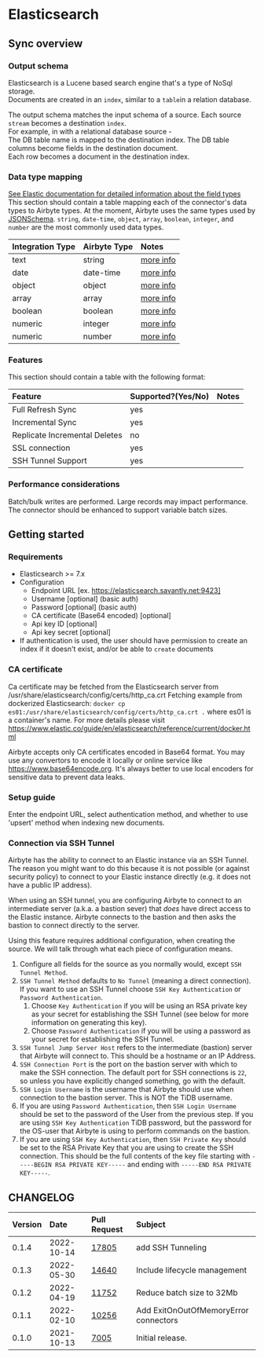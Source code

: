 # Elasticsearch

## Sync overview

### Output schema


Elasticsearch is a Lucene based search engine that's a type of NoSql storage.  
Documents are created in an `index`, similar to a `table`in a relation database.

The output schema matches the input schema of a source. 
Each source `stream` becomes a destination `index`.  
For example, in with a relational database source -  
The DB table name is mapped to the destination index. 
The DB table columns become fields in the destination document.  
Each row becomes a document in the destination index.  

### Data type mapping

[See Elastic documentation for detailed information about the field types](https://www.elastic.co/guide/en/elasticsearch/reference/current/mapping-types.html)
This section should contain a table mapping each of the connector's data types to Airbyte types. At the moment, Airbyte uses the same types used by [JSONSchema](https://json-schema.org/understanding-json-schema/reference/index.html). `string`, `date-time`, `object`, `array`, `boolean`, `integer`, and `number` are the most commonly used data types.

| Integration Type | Airbyte Type | Notes |
| :--- | :--- | :--- |
| text | string | [more info](https://www.elastic.co/guide/en/elasticsearch/reference/current/text.html)
| date | date-time | [more info](https://www.elastic.co/guide/en/elasticsearch/reference/current/date.html)
| object | object | [more info](https://www.elastic.co/guide/en/elasticsearch/reference/current/object.html)
| array | array | [more info](https://www.elastic.co/guide/en/elasticsearch/reference/current/array.html)
| boolean | boolean | [more info](https://www.elastic.co/guide/en/elasticsearch/reference/current/boolean.html)
| numeric | integer | [more info](https://www.elastic.co/guide/en/elasticsearch/reference/current/number.html)
| numeric | number | [more info](https://www.elastic.co/guide/en/elasticsearch/reference/current/number.html)


### Features

This section should contain a table with the following format:

| Feature | Supported?(Yes/No) | Notes |
| :--- |:-------------------| :--- |
| Full Refresh Sync | yes                |  |
| Incremental Sync | yes                |  |
| Replicate Incremental Deletes | no                 |  |
| SSL connection | yes                |  |
| SSH Tunnel Support | yes                |  |

### Performance considerations

Batch/bulk writes are performed. Large records may impact performance.  
The connector should be enhanced to support variable batch sizes.

## Getting started

### Requirements

* Elasticsearch >= 7.x
* Configuration 
  * Endpoint URL [ex. https://elasticsearch.savantly.net:9423]
  * Username [optional] (basic auth)
  * Password [optional] (basic auth)
  * CA certificate (Base64 encoded) [optional]
  * Api key ID [optional]
  * Api key secret [optional]
* If authentication is used, the user should have permission to create an index if it doesn't exist, and/or be able to `create` documents

### CA certificate
Ca certificate may be fetched from the Elasticsearch server from /usr/share/elasticsearch/config/certs/http_ca.crt
Fetching example from dockerized Elasticsearch:
`docker cp es01:/usr/share/elasticsearch/config/certs/http_ca.crt .` where es01 is a container's name. For more details please visit https://www.elastic.co/guide/en/elasticsearch/reference/current/docker.html

Airbyte accepts only CA certificates encoded in Base64 format. You may use any convertors to encode it locally or
online service like https://www.base64encode.org. It's always better to use local encoders for sensitive data to prevent data leaks. 

### Setup guide
Enter the endpoint URL, select authentication method, and whether to use 'upsert' method when indexing new documents. 

### Connection via SSH Tunnel

Airbyte has the ability to connect to an Elastic instance via an SSH Tunnel.
The reason you might want to do this because it is not possible \(or against security policy\) to connect to your Elastic instance directly \(e.g. it does not have a public IP address\).

When using an SSH tunnel, you are configuring Airbyte to connect to an intermediate server \(a.k.a. a bastion sever\) that _does_ have direct access to the Elastic instance.
Airbyte connects to the bastion and then asks the bastion to connect directly to the server.

Using this feature requires additional configuration, when creating the source. We will talk through what each piece of configuration means.

1. Configure all fields for the source as you normally would, except `SSH Tunnel Method`.
2. `SSH Tunnel Method` defaults to `No Tunnel` \(meaning a direct connection\). If you want to use an SSH Tunnel choose `SSH Key Authentication` or `Password Authentication`.
    1. Choose `Key Authentication` if you will be using an RSA private key as your secret for establishing the SSH Tunnel \(see below for more information on generating this key\).
    2. Choose `Password Authentication` if you will be using a password as your secret for establishing the SSH Tunnel.
3. `SSH Tunnel Jump Server Host` refers to the intermediate \(bastion\) server that Airbyte will connect to. This should be a hostname or an IP Address.
4. `SSH Connection Port` is the port on the bastion server with which to make the SSH connection. The default port for SSH connections is `22`, so unless you have explicitly changed something, go with the default.
5. `SSH Login Username` is the username that Airbyte should use when connection to the bastion server. This is NOT the TiDB username.
6. If you are using `Password Authentication`, then `SSH Login Username` should be set to the password of the User from the previous step. If you are using `SSH Key Authentication` TiDB password, but the password for the OS-user that Airbyte is using to perform commands on the bastion.
7. If you are using `SSH Key Authentication`, then `SSH Private Key` should be set to the RSA Private Key that you are using to create the SSH connection. This should be the full contents of the key file starting with `-----BEGIN RSA PRIVATE KEY-----` and ending with `-----END RSA PRIVATE KEY-----`.

## CHANGELOG

| Version | Date | Pull Request | Subject |
| :--- | :--- | :--- | :--- |
| 0.1.4 | 2022-10-14 | [17805](https://github.com/airbytehq/airbyte/pull/17805) | add SSH Tunneling |
| 0.1.3 | 2022-05-30 | [14640](https://github.com/airbytehq/airbyte/pull/14640) | Include lifecycle management |
| 0.1.2 | 2022-04-19 | [11752](https://github.com/airbytehq/airbyte/pull/11752) | Reduce batch size to 32Mb |
| 0.1.1 | 2022-02-10 | [10256](https://github.com/airbytehq/airbyte/pull/1256) | Add ExitOnOutOfMemoryError connectors |
| 0.1.0 | 2021-10-13 | [7005](https://github.com/airbytehq/airbyte/pull/7005) | Initial release. |

